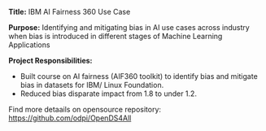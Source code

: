 **Title:** IBM AI Fairness 360 Use Case 

**Purpose:** Identifying and mitigating bias in AI use cases across industry when bias is introduced in different stages of Machine Learning Applications

**Project Responsibilities:**
- Built course on AI fairness (AIF360 toolkit) to identify bias and mitigate bias in datasets for IBM/ Linux Foundation. 
- Reduced bias disparate impact from 1.8 to under 1.2.

Find more detaails on opensource repository: <https://github.com/odpi/OpenDS4All>
